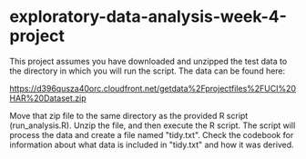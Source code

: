# exploratory-data-analysis-week-4-project

This project assumes you have downloaded and unzipped the test data to the directory in which you will run the script. The data can be found here:

https://d396qusza40orc.cloudfront.net/getdata%2Fprojectfiles%2FUCI%20HAR%20Dataset.zip

Move that zip file to the same directory as the provided R script (run_analysis.R). Unzip the file, and then execute the R script. The script will process the data and create a file named "tidy.txt". Check the codebook for information about what data is included in "tidy.txt" and how it was derived.
